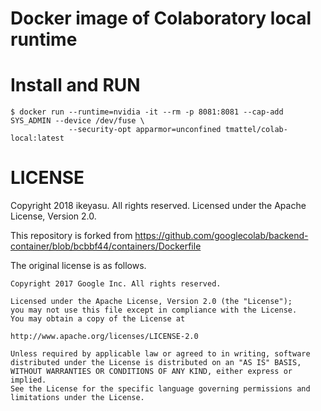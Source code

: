 Docker image of Colaboratory local runtime
========================================

Install and RUN
==============

```
$ docker run --runtime=nvidia -it --rm -p 8081:8081 --cap-add SYS_ADMIN --device /dev/fuse \
             --security-opt apparmor=unconfined tmattel/colab-local:latest
```

LICENSE
=======

Copyright 2018 ikeyasu. All rights reserved.
Licensed under the Apache License, Version 2.0.

This repository is forked from
https://github.com/googlecolab/backend-container/blob/bcbbf44/containers/Dockerfile

The original license is as follows.

```
Copyright 2017 Google Inc. All rights reserved.

Licensed under the Apache License, Version 2.0 (the "License");
you may not use this file except in compliance with the License.
You may obtain a copy of the License at

http://www.apache.org/licenses/LICENSE-2.0

Unless required by applicable law or agreed to in writing, software
distributed under the License is distributed on an "AS IS" BASIS,
WITHOUT WARRANTIES OR CONDITIONS OF ANY KIND, either express or implied.
See the License for the specific language governing permissions and
limitations under the License.
```
